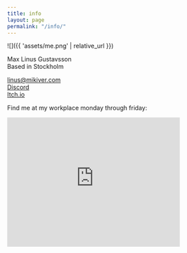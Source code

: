 ```yaml
---
title: info
layout: page
permalink: "/info/"
---
```


![]({{ 'assets/me.png' | relative_url }})

Max Linus Gustavsson  
Based in Stockholm

linus@mikiver.com  
[Discord](https://discord.com/users/120231176542748673)  
[Itch.io](https://stetoskop.itch.io)

Find me at my workplace monday through friday:
<iframe src="https://www.google.com/maps/embed?pb=!1m18!1m12!1m3!1d2035.8306659160046!2d18.06018377727562!3d59.3190845118406!2m3!1f0!2f0!3f0!3m2!1i1024!2i768!4f13.1!3m3!1m2!1s0x465f77aa519ae661%3A0x5ad80fe22d7b50b6!2sEciggkedjan%20-%20E-cigg%20%26%20Vapes!5e0!3m2!1sen!2sse!4v1748345923258!5m2!1sen!2sse" width="400" height="300" style="border:0;" allowfullscreen="" loading="lazy" referrerpolicy="no-referrer-when-downgrade"></iframe>
